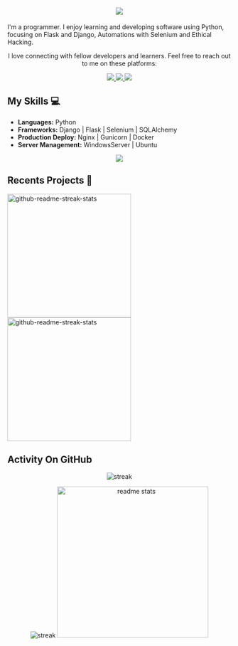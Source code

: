 <h1 align="center">
    <img src="https://readme-typing-svg.herokuapp.com/?font=Righteous&size=35&center=true&vCenter=true&width=500&height=70&duration=4000&lines=Hi+There!+👋;+I'm+Yulian+Planas!;" />
</h1>

I'm a programmer. I enjoy learning and developing software using Python, focusing on Flask and Django, Automations with Selenium and Ethical Hacking.

 <p align="center"> I love connecting with fellow developers and learners. Feel free to reach out to me on these platforms: 

 <div align="center"> 
  <a href="mailto:yulianplanas@gmail.com" target="_blank">
    <img src="https://img.shields.io/badge/Gmail-333333?style=for-the-badge&logo=gmail&logoColor=red" />
  </a>
  <a href="https://www.linkedin.com/in/donyulian/" target="_blank">
    <img src="https://img.shields.io/badge/LinkedIn-0077B5?style=for-the-badge&logo=linkedin&logoColor=white" target="_blank" />
  </a>
  <a href="https://www.soyjeyzen.ar/" target="_blank">
     <img src="https://img.shields.io/badge/Portfolio-FF5722?style=for-the-badge&logo=firefox&logoColor=white" target="_blank" /> <!-- sqlite, safari, google-chrome are other good icon options -->
  </a>
</div>

## My Skills 💻

- **Languages:** Python
- **Frameworks:** Django | Flask | Selenium | SQLAlchemy
- **Production Deploy:** Nginx | Gunicorn | Docker
- **Server Management:** WindowsServer | Ubuntu

<p align="center"> <a href="https://github.com/Jeyzen"><img src="https://skillicons.dev/icons?i=vscode,github,py,django,flask,selenium,docker,nginx,mysql"> </a> 
</p>

## Recents Projects 🐍 

  <p align="left">
     <a href="https://github.com/Jeyzen/Python-Flask"><img width="278" src="https://denvercoder1-github-readme-stats.vercel.app/api/pin/?username=Jeyzen&repo=Python-Flask&theme=react&bg_color=1F222E&title_color=F8D866&hide_border=true&icon_color=F8D866&show_icons=true" alt="github-readme-streak-stats"></a>
     <a href="https://github.com/Jeyzen/Python-Colab"><img width="278" src="https://denvercoder1-github-readme-stats.vercel.app/api/pin/?username=Jeyzen&repo=Python-Colab&theme=react&bg_color=1F222E&title_color=F8D866&hide_border=true&icon_color=F8D866&show_icons=true" alt="github-readme-streak-stats"></a>
  </p>

## Activity On GitHub
<p align="center"> <img title="stats" alt="streak" src="https://github-readme-streak-stats.herokuapp.com/?user=Jeyzen&theme=dark&hide_border=true&stroke=f53b3b"/>  </p>

<p align="center"> <img title="stats" alt="streak" src="https://github-readme-stats.vercel.app/api/top-langs/?username=Jeyzen&layout=compact&theme=noctis_minimus"/> <!-- noctis_minimus / react-->
                   <img width=340 src="https://github-readme-stats-salesp07.vercel.app/api?username=Jeyzen&count_private=true&show_icons=true&theme=noctis_minimus&rank_icon=github&border_radius=10" alt="readme stats" /> </p>

